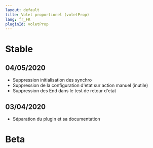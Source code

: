 ```yaml
---
layout: default
title: Volet proportionel (voletProp)
lang: fr_FR
pluginId: voletProp
---
```


# Stable
## 04/05/2020
* Suppression initialisation des synchro
* Suppression de la configuration d'etat  sur action manuel (inutile)
* Suppression des End dans le test de retour d'etat
## 03/04/2020
* Séparation du plugin et sa documentation
# Beta
